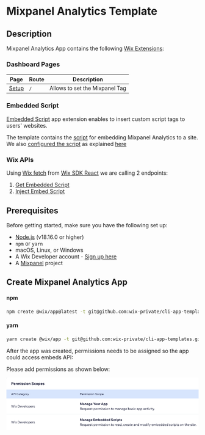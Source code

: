# Mixpanel Analytics Template

## Description
Mixpanel Analytics App contains the following [Wix Extensions](https://dev.wix.com/docs/build-apps/developer-tools/extensions/about-extensions#about-extensions):

### Dashboard Pages

| Page                                              | Route  | Description                    |
| ------------------------------------------------- | -------| ------------------------------ |
| [Setup](./template/src/dashboard/pages/page.tsx)  | `/`    | Allows to set the Mixpanel Tag   |

### Embedded Script

[Embedded Script](https://dev.wix.com/docs/build-apps/developer-tools/extensions/embedded-scripts#set-up-an-embedded-script) app extension enables to insert custom script tags to users' websites.

The template contains the [script](./template/src/website/embedded-scripts/mixpanel-analytics/embedded.html) for embedding Mixpanel Analytics to a site.
We also [configured the script](./template/src/website/embedded-scripts/mixpanel-analytics/embedded.json) as explained [here](https://dev.wix.com/docs/build-apps/developer-tools/cli/wix-cli-for-apps/extensions/embedded-scripts#step-4---add-configuration-details-for-your-embedded-script)


### Wix APIs 

Using [Wix fetch](https://dev.wix.com/docs/sdk/api-reference/sdk-react/hooks#hooks) from [Wix SDK React](https://dev.wix.com/docs/sdk/api-reference/sdk-react/setup#setup) we are calling 2 endpoints:

1. [Get Embedded Script](https://dev.wix.com/docs/rest/api-reference/app-management/apps/embedded-scripts/get-embedded-script)
2. [Inject Embed Script](https://dev.wix.com/docs/rest/api-reference/app-management/apps/embedded-scripts/embed-script)


## Prerequisites
Before getting started, make sure you have the following set up:

- [Node.js](https://nodejs.org/en/) (v18.16.0 or higher)
- `npm` or `yarn`
- macOS, Linux, or Windows
- A Wix Developer account - [Sign up here](https://users.wix.com/signin?loginDialogContext=signup&referralInfo=HEADER&postLogin=https:%2F%2Fdev.wix.com%2Fdc3%2Fmy-apps&postSignUp=https:%2F%2Fdev.wix.com%2Fdc3%2Fmy-apps&forceRender=true)
- A [Mixpanel](https://mixpanel.com/analysis) project

## Create Mixpanel Analytics App 

#### npm

```bash
npm create @wix/app@latest -t git@github.com:wix-private/cli-app-templates.git -tp /mixpanel-analytics/template
```

#### yarn

```bash
yarn create @wix/app -t git@github.com:wix-private/cli-app-templates.git -tp /mixpanel-analytics/template
```

After the app was created, permissions needs to be assigned so the app could access embeds API:

Please add permissions as shown below:

![Embeds Permissions](./images/permissions.png)